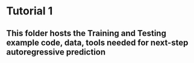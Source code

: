 # Tutorial 1

## This folder hosts the Training and Testing example code, data, tools needed for next-step autoregressive prediction

